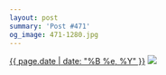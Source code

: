 ```yaml
---
layout: post
summary: 'Post #471'
og_image: 471-1280.jpg
---
```


<p>
  <time><a href="/471">{{ page.date | date: "%B %e, %Y" }}</a></time>
  <a href="/471"><img src="{{ site.assets_url }}/471-640.jpg" srcset="{{ site.assets_url }}/471-1280.jpg 1280w, {{ site.assets_url }}/471-960.jpg 960w, {{ site.assets_url }}/471-640.jpg 640w, {{ site.assets_url }}/471-320.jpg 320w" sizes="(min-width: 700px) 50vw, calc(100vw - 2rem)" /></a>
</p>

